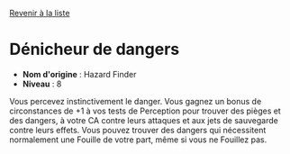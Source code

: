 [Revenir à la liste](..)

# Dénicheur de dangers

 * **Nom d'origine** : Hazard Finder
 * **Niveau** : 8


<p>Vous percevez instinctivement le danger. Vous gagnez un bonus de circonstances de +1 à vos tests de Perception pour trouver des pièges et des dangers, à votre CA contre leurs attaques et aux jets de sauvegarde contre leurs effets. Vous pouvez trouver des dangers qui nécessitent normalement une Fouille de votre part, même si vous ne Fouillez pas.</p>